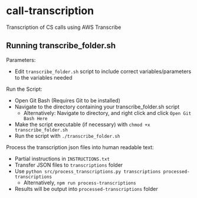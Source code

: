 # call-transcription

Transcription of CS calls using AWS Transcribe

## Running transcribe_folder.sh

Parameters:

-   Edit `transcribe_folder.sh` script to include correct variables/parameters to the variables needed

Run the Script:

-   Open Git Bash (Requires Git to be installed)
-   Navigate to the directory containing your transcribe_folder.sh script
    -   Alternatively: Navigate to directory, and right click and click `Open Git Bash Here`
-   Make the script executable (if necessary) with `chmod +x transcribe_folder.sh`
-   Run the script with `./transcribe_folder.sh`

Process the transcription json files into human readable text:

-   Partial instructions in `INSTRUCTIONS.txt`
-   Transfer JSON files to `transcriptions` folder
-   Use `python src/process_transcriptions.py transcriptions processed-transcriptions`
    -   Alternatively, `npm run process-transcriptions`
-   Results will be output into `processed-transcriptions` folder
